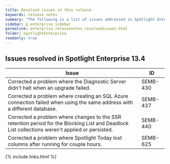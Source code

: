 ```yaml
---
title: Resolved issues in this release
keywords: release notes
summary: "The following is a list of issues addressed in Spotlight Enterprise 13.4"
sidebar: p_enterprise_sidebar
permalink: enterprise_releasenotes_resolvedissues.html
folder: SpotlightEnterprise
readonly: true
---
```




## Issues resolved in Spotlight Enterprise 13.4

Issue | ID
------|---
Corrected a problem where the Diagnostic Server didn't halt when an upgrade failed. | SEMB-430
Corrected a problem where creating an SQL Azure connection failed when using the same address with a different database. | SEMB-437
Corrected a problem where changes to the SSR retention period for the Blocking List and Deadlock List collections weren't applied or persisted. | SEMB-440
Corrected a problem where Spotlight Today lost columns after running for couple hours. | SEMB-625
{% include links.html %}
